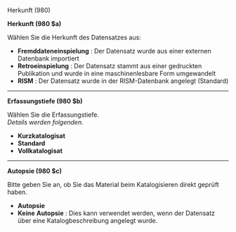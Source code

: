 Herkunft (980)

**Herkunft (980 $a)**

Wählen Sie die Herkunft des Datensatzes aus:

- **Fremddateneinspielung** : Der Datensatz wurde aus einer externen Datenbank importiert
- **Retroeinspielung** : Der Datensatz stammt aus einer gedruckten Publikation und wurde in eine maschinenlesbare Form umgewandelt
- **RISM** : Der Datensatz wurde in der RISM-Datenbank angelegt (Standard)

** **

**Erfassungstiefe (980 $b)**

Wählen Sie die Erfassungstiefe.   
_Details werden folgenden._

- **Kurzkatalogisat**
- **Standard**
- **Vollkatalogisat**

** **

**Autopsie (980 $c)**

Bitte geben Sie an, ob Sie das Material beim Katalogisieren direkt geprüft haben.

- **Autopsie**
- **Keine**  **Autopsie** : Dies kann verwendet werden, wenn der Datensatz über eine Katalogbeschreibung angelegt wurde.